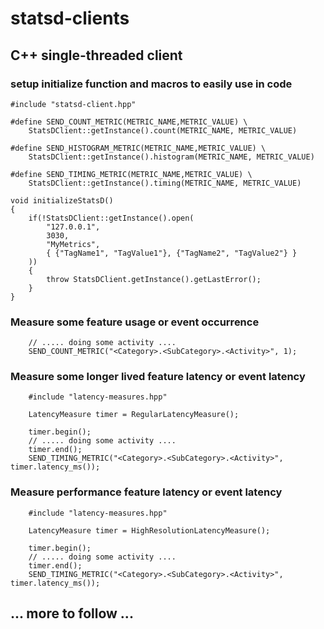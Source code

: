 # statsd-clients

## C++ single-threaded client

### setup initialize function and macros to easily use in code
```
#include "statsd-client.hpp"

#define SEND_COUNT_METRIC(METRIC_NAME,METRIC_VALUE) \
    StatsDClient::getInstance().count(METRIC_NAME, METRIC_VALUE)

#define SEND_HISTOGRAM_METRIC(METRIC_NAME,METRIC_VALUE) \
    StatsDClient::getInstance().histogram(METRIC_NAME, METRIC_VALUE)

#define SEND_TIMING_METRIC(METRIC_NAME,METRIC_VALUE) \
    StatsDClient::getInstance().timing(METRIC_NAME, METRIC_VALUE)

void initializeStatsD()
{
    if(!StatsDClient::getInstance().open(
        "127.0.0.1",
        3030,
        "MyMetrics",
        { {"TagName1", "TagValue1"}, {"TagName2", "TagValue2"} }
    ))
    {
        throw StatsDClient.getInstance().getLastError();
    }
}
```

### Measure some feature usage or event occurrence
```
    // ..... doing some activity ....
    SEND_COUNT_METRIC("<Category>.<SubCategory>.<Activity>", 1);
```

### Measure some longer lived feature latency or event latency
```
    #include "latency-measures.hpp"

    LatencyMeasure timer = RegularLatencyMeasure();

    timer.begin();
    // ..... doing some activity ....
    timer.end();
    SEND_TIMING_METRIC("<Category>.<SubCategory>.<Activity>", timer.latency_ms());
```

### Measure performance feature latency or event latency
```
    #include "latency-measures.hpp"

    LatencyMeasure timer = HighResolutionLatencyMeasure();

    timer.begin();
    // ..... doing some activity ....
    timer.end();
    SEND_TIMING_METRIC("<Category>.<SubCategory>.<Activity>", timer.latency_ms());
```
## ... more to follow ...
